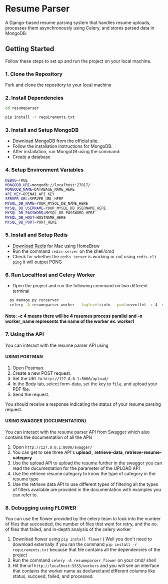 # Resume Parser

A Django-based resume parsing system that handles resume uploads, processes them asynchronously using Celery, and stores parsed data in MongoDB.

## Getting Started

Follow these steps to set up and run the project on your local machine.

### 1. Clone the Repository

Fork and clone the repository to your local machine

### 2. Install Dependencies
```bash
cd resumeparser

pip install -r requirements.txt
```

### 3.  Install and Setup MongoDB

- Download MongoDB from the official site.
- Follow the installation instructions for MongoDB.
- After installation, run MongoDB using the command:
- Create a database

 ### 4. Setup Environment Variables

 ```bash
DEBUG=TRUE
MONGODB_URI=mongodb://localhost:27017/
MONGODB_NAME=DATABASE_NAME_HERE
API_KEY=OPENAI_API_KEY
SERVER_URL=SERVER_URL_HERE
MYSQL_DB_NAME=YOUR_MYSQL_DB_NAME_HERE
MYSQL_DB_USERNAME=YOUR_MYSQL_DB_USERNAME_HERE
MYSQL_DB_PASSWORD=MYSQL_DB_PASSWORD_HERE
MYSQL_DB_HOST=HOSTNAME_HERE
MYSQL_DB_PORT=PORT_HERE
```

### 5.  Install and Setup Redis

- [Download Redis](https://redis.io/docs/latest/operate/oss_and_stack/install/install-redis/install-redis-on-mac-os/) for Mac using HomeBrew
- Run the command `redis-server` on the shell/cmd
- Check for whether the `redis server` is working or not using `redis-cli ping` it will output PONG

### 6. Run LocalHost and Celery Worker

- Open the project and run the following command on two different terminal
```bash
  py manage.py runserver
  celery -A resumeparser worker --loglevel=info --pool=eventlet -c 4 -n worker

  ```
#### Note: -c 4 means there will be 4 resumes process parallel and -n worker_name represents the name of the worker ex. worker1

### 7. Using the API

You can interact with the resume parser API using

#### USING POSTMAN

1. Open Postman.
2. Create a new POST request.
3. Set the URL to `http://127.0.0.1:8000/upload/`
4. In the Body tab, select form-data, set the key to `file`, and upload your PDF file.
5. Send the request.

You should receive a response indicating the status of your resume parsing request.

#### USING SWAGGER (DOCUMENTATION)

You can interact with the resume parser API from Swagger which also contains the documentation of all the APIs

1. Open `http://127.0.0.1:8000/swagger/`
2. You can get to see three API's **upload** , **retrieve-data**, **retrieve-resume-category**
3. Use the upload API to upload the resume further in the swagger you can read the documentation for the parameter of the UPLOAD API
4. Use the retrieve resume category to know the type of category in the resume type
5. Use the retrieve data API to use different types of filtering all the types of filters available are provided in the documentation with examples you can refer to.

### 8. Debugging using FLOWER

You can use the flower provided by the celery team to look into the number of files that succeeded, the number of files that went for retry, and the no. of files that failed, and in-depth analysis of the celery worker

1. Download flower using `pip install flower` ( Well you don't need to download externally if you ran the command `pip install -r requirements.txt` because that file contains all the dependencies of the project
2. Run the command `celery -A resumeparser flower` on your cmd/ shell
3. Hit the url `http://localhost:5555/workers` and you will see an interface that contains the worker name as declared and different columns like status, succeed, failed, and processed.

